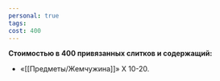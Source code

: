 ```yaml
---
personal: true
tags: 
cost: 400
---
```

**Стоимостью в 400 привязанных слитков и содержащий:**  

- «[[Предметы/Жемчужина]]» Х 10-20.